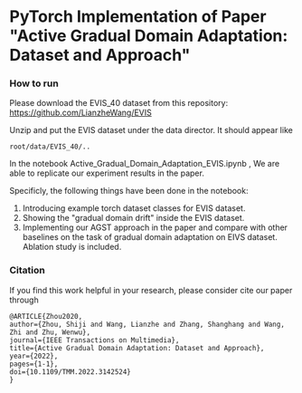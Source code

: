 # PyTorch Implementation of Paper "Active Gradual Domain Adaptation: Dataset and Approach"


### How to run

Please download the EVIS_40 dataset from this repository: https://github.com/LianzheWang/EVIS

Unzip and put the EVIS dataset under the data director. It should appear like 

```
root/data/EVIS_40/..
```

In the notebook Active_Gradual_Domain_Adaptation_EVIS.ipynb , We are able to replicate our experiment results in the paper.

Specificly, the following things have been done in the notebook:

1. Introducing example torch dataset classes for EVIS dataset.
2. Showing the "gradual domain drift" inside the EVIS dataset.
3. Implementing our AGST approach in the paper and compare with other baselines on the task of gradual domain adaptation on EIVS dataset. Ablation study is included.


### Citation
If you find this work helpful in your research, please consider cite our paper through
```
@ARTICLE{Zhou2020,
author={Zhou, Shiji and Wang, Lianzhe and Zhang, Shanghang and Wang, Zhi and Zhu, Wenwu},  
journal={IEEE Transactions on Multimedia},   
title={Active Gradual Domain Adaptation: Dataset and Approach},   
year={2022},   
pages={1-1}, 
doi={10.1109/TMM.2022.3142524}
}
```
